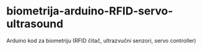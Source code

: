 # biometrija-arduino-RFID-servo-ultrasound
Arduino kod za biometriju (RFID čitač, ultrazvučni senzori, servo controller)
